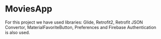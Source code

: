 # MoviesApp
For this project we have used libraries: Glide, Retrofit2, Retrofit JSON Convertor, MaterialFavoriteButton, Preferences and Firebase Authentication is also used.
